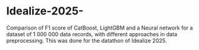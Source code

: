 # Idealize-2025-
Comparison of F1 score of CatBoost, LightGBM and a Neural network for a dataset of 1 000 000 data records, with different approaches in data preprocessing. This was done for the datathon of Idealize 2025.
